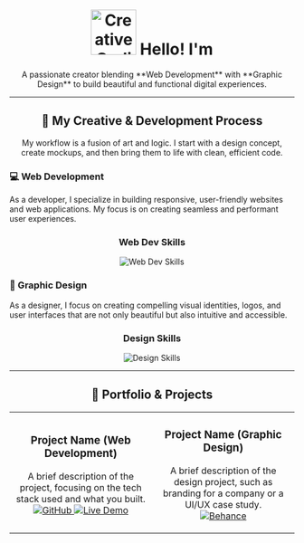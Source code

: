 <h1 align="center">
  <img src="https://media.giphy.com/media/26nfi4wF80CqV35r2/giphy.gif" alt="Creative Coding" width="80" />
  Hello! I'm <Your Name>
</h1>

<p align="center">
  A passionate creator blending **Web Development** with **Graphic Design** to build beautiful and functional digital experiences.
</p>

---

<h2 align="center">🎨 My Creative & Development Process</h2>

<p align="center">
  My workflow is a fusion of art and logic. I start with a design concept, create mockups, and then bring them to life with clean, efficient code.
</p>

### 💻 Web Development
<p>
  As a developer, I specialize in building responsive, user-friendly websites and web applications. My focus is on creating seamless and performant user experiences.
</p>

<h3 align="center">Web Dev Skills</h3>
<p align="center">
  <img src="https://skillicons.dev/icons?i=html,css,js,ts,react,nextjs,nodejs,express,mongodb,git,vscode" alt="Web Dev Skills" />
</p>

### 🎨 Graphic Design
<p>
  As a designer, I focus on creating compelling visual identities, logos, and user interfaces that are not only beautiful but also intuitive and accessible.
</p>

<h3 align="center">Design Skills</h3>
<p align="center">
  <img src="https://skillicons.dev/icons?i=figma,ps,ai,xd,canva" alt="Design Skills" />
</p>

---

<h2 align="center">💼 Portfolio & Projects</h2>

<table align="center">
  <tr>
    <td width="50%" align="center">
      <h3>Project Name (Web Development)</h3>
      <p>A brief description of the project, focusing on the tech stack used and what you built.
      <br>
      <a href="https://github.com/your-username/project-repo" target="_blank">
        <img src="https://img.shields.io/badge/GitHub-100000?style=for-the-badge&logo=github&logoColor=white" alt="GitHub" />
      </a>
      <a href="https://live-demo.com" target="_blank">
        <img src="https://img.shields.io/badge/Live%20Demo-brightgreen?style=for-the-badge" alt="Live Demo" />
      </a>
      </p>
    </td>
    <td width="50%" align="center">
      <h3>Project Name (Graphic Design)</h3>
      <p>A brief description of the design project, such as branding for a company or a UI/UX case study.
      <br>
      <a href="https://behance.net/your-behance-link" target="_blank">
        <img src="https://img.shields.io/badge/Behance-0055ff?style=for-the-badge&logo=behance&logoColor=white" alt="Behance" />
      </a>
      <a href="
